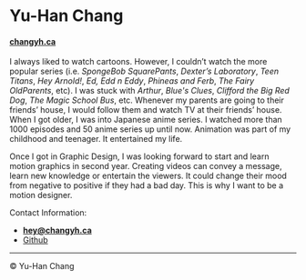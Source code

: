 # Yu-Han Chang

#### [changyh.ca](https://changyh.ca)

I always liked to watch cartoons. However, I couldn’t watch the more popular series (i.e. *SpongeBob SquarePants*, *Dexter’s Laboratory*, *Teen Titans*, *Hey Arnold!*, *Ed, Edd n Eddy*, *Phineas and Ferb*, *The Fairy OldParents*, etc). I was stuck with *Arthur*, *Blue's Clues*, *Clifford the Big Red Dog*, *The Magic School Bus*, etc. Whenever my parents are going to their friends’ house, I would follow them and watch TV at their friends’ house. When I got older, I was into Japanese anime series. I watched more than 1000 episodes and 50 anime series up until now. Animation was part of my childhood and teenager. It entertained my life.

Once I got in Graphic Design, I was looking forward to start and learn motion graphics in second year. Creating videos can convey a message, learn new knowledge or entertain the viewers. It could change their mood from negative to positive if they had a bad day. This is why I want to be a motion designer.

Contact Information:

- **[hey@changyh.ca](mailto:hey@changyh.ca)**
- [Github](https://github.com/AspirationYC)

---

© Yu-Han Chang
